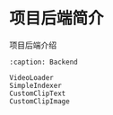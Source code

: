 # 项目后端简介

项目后端介绍

```{toctree}
:caption: Backend

VideoLoader
SimpleIndexer
CustomClipText
CustomClipImage
```